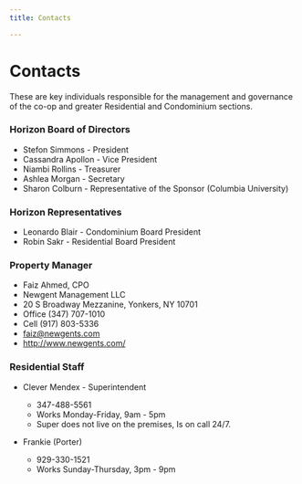 ```yaml
---
title: Contacts

---
```


# Contacts
These are key individuals responsible for the management and governance of the co-op and greater Residential and Condominium sections.

### Horizon Board of Directors

- Stefon Simmons - President
- Cassandra Apollon - Vice President
- Niambi Rollins - Treasurer
- Ashlea Morgan - Secretary
- Sharon Colburn - Representative of the Sponsor (Columbia University)

### Horizon Representatives
- Leonardo Blair - Condominium Board President
- Robin Sakr - Residential Board President

### Property Manager
- Faiz Ahmed, CPO
- Newgent Management LLC
- 20 S Broadway Mezzanine, Yonkers, NY 10701
- Office (347) 707-1010
- Cell (917) 803-5336
- faiz@newgents.com
- http://www.newgents.com/

### Residential Staff
- Clever Mendex - Superintendent
    - 347-488-5561
    - Works Monday-Friday, 9am - 5pm
    - Super does not live on the premises, Is on call 24/7.
    
- Frankie (Porter) 
    - 929-330-1521
    - Works Sunday-Thursday, 3pm - 9pm

